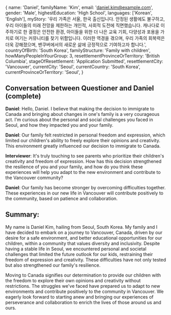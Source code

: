 {
  name: 'Daniel',
  familyName: 'Kim',
  email: 'daniel.kim@example.com',
  gender: 'Male',
  highestEducation: 'High School',
  languages: ['Korean', 'English'],
  myStory:
    '우리 가족은 서울, 한국 출신입니다. 안정된 생활에도 불구하고, 우리 아이들의 미래 전망을 제한하는 개인적, 사회적 도전에 직면했습니다. 캐나다로 이주하기로 한 결정은 안전한 환경, 아이들을 위한 더 나은 교육 기회, 다양성과 포용을 가치로 여기는 커뮤니티를 찾기 위함입니다. 이러한 역경을 겪으며, 우리 가족의 회복력은 더욱 강해졌으며, 밴쿠버에서의 새로운 삶에 긍정적으로 기여하고자 합니다.',
  countryOfBirth: 'South Korea',
  familyStructure: 'Family with children',
  howManyPeopleInYourGroup: 3,
  resettlementProvinceOrTerritory: 'British Columbia',
  stageOfResettlement: 'Application Submitted',
  resettlementCity: 'Vancouver',
  currentCity: 'Seoul',
  currentCountry: 'South Korea',
  currentProvinceOrTerritory: 'Seoul',
}

## Conversation between Questioner and Daniel (complete)

**Daniel**: Hello, Daniel. I believe that making the decision to immigrate to Canada and bringing about changes in one's family is a very courageous act. I'm curious about the personal and social challenges you faced in Seoul, and how they impacted you and your family.

**Daniel**: Our family felt restricted in personal freedom and expression, which limited our children's ability to freely explore their opinions and creativity. This environment greatly influenced our decision to immigrate to Canada.

**Interviewer**: It's truly touching to see parents who prioritize their children's creativity and freedom of expression. How has this decision strengthened the resilience of you and your family, and how do you think these experiences will help you adapt to the new environment and contribute to the Vancouver community?

**Daniel**: Our family has become stronger by overcoming difficulties together. These experiences in our new life in Vancouver will contribute positively to the community, based on patience and collaboration.

## Summary:

My name is Daniel Kim, hailing from Seoul, South Korea. My family and I have decided to embark on a journey to Vancouver, Canada, driven by our desire for a safe environment, and better educational opportunities for our children, within a community that values diversity and inclusivity. Despite having a stable life in Seoul, we encountered personal and societal challenges that limited the future outlook for our kids, restraining their freedom of expression and creativity. These difficulties have not only tested but also strengthened our family's resilience.

Moving to Canada signifies our determination to provide our children with the freedom to explore their own opinions and creativity without restrictions. The struggles we've faced have prepared us to adapt to new environments and contribute positively to the community in Vancouver. We eagerly look forward to starting anew and bringing our experiences of perseverance and collaboration to enrich the lives of those around us and ours.

